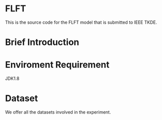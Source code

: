 # FLFT

This is the source code for the FLFT model that is submitted to IEEE TKDE.

# Brief Introduction



# Enviroment Requirement

JDK1.8

# Dataset

We offer all the datasets involved in the experiment.
